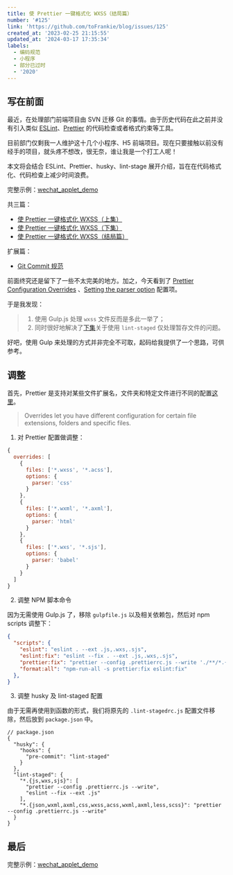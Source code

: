 ```yaml
---
title: 使 Prettier 一键格式化 WXSS（结局篇）
number: '#125'
link: 'https://github.com/toFrankie/blog/issues/125'
created_at: '2023-02-25 21:15:55'
updated_at: '2024-03-17 17:35:34'
labels:
  - 编码规范
  - 小程序
  - 部分已过时
  - '2020'
---
```

## 写在前面

最近，在处理部门前端项目由 SVN 迁移 Git 的事情。由于历史代码在此之前并没有引入类似 [ESLint](http://eslint.cn/)、[Prettier](https://prettier.io/) 的代码检查或者格式约束等工具。

目前部门仅剩我一人维护这十几个小程序、H5 前端项目。现在只要接触以前没有经手的项目，就头疼不想改，很无奈，谁让我是一个打工人呢！

本文将会结合 ESLint、Prettier、husky、lint-stage 展开介绍，旨在在代码格式化、代码检查上减少时间浪费。

完整示例：[wechat_applet_demo](https://github.com/toFrankie/wechat_applet_demo.git)

共三篇：

- [使 Prettier 一键格式化 WXSS（上集）](https://github.com/toFrankie/blog/issues/123)
- [使 Prettier 一键格式化 WXSS（下集）](https://github.com/toFrankie/blog/issues/124)
- [使 Prettier 一键格式化 WXSS（结局篇）](https://github.com/toFrankie/blog/issues/125)

扩展篇：

- [Git Commit 规范](https://github.com/toFrankie/blog/issues/101)

前面终究还是留下了一些不太完美的地方。加之，今天看到了 [Prettier Configuration Overrides](https://prettier.io/docs/en/configuration.html) 、[Setting the parser option](https://prettier.io/docs/en/options.html#parser) 配置项。

于是我发现：

> 1. 使用 Gulp.js 处理 `wxss` 文件反而是多此一举了；
> 2. 同时很好地解决了[下集](https://github.com/toFrankie/blog/issues/124)关于使用 `lint-staged` 仅处理暂存文件的问题。

好吧，使用 Gulp 来处理的方式并非完全不可取，起码给我提供了一个思路，可供参考。

## 调整

首先，Prettier 是支持对某些文件扩展名，文件夹和特定文件进行不同的配置[这里](https://prettier.io/docs/en/configuration.html)。

> Overrides let you have different configuration for certain file extensions, folders and specific files.

1. 对 Prettier 配置做调整：


```js
{
  overrides: [
    {
      files: ['*.wxss', '*.acss'],
      options: {
        parser: 'css'
      }
    },
    {
      files: ['*.wxml', '*.axml'],
      options: {
        parser: 'html'
      }
    },
    {
      files: ['*.wxs', '*.sjs'],
      options: {
        parser: 'babel'
      }
    }
  ]
}
```
2. 调整 NPM 脚本命令

因为无需使用 Gulp.js 了，移除 `gulpfile.js` 以及相关依赖包，然后对 npm scripts 调整下：

```json
{
  "scripts": {
    "eslint": "eslint . --ext .js,.wxs,.sjs",
    "eslint:fix": "eslint --fix . --ext .js,.wxs,.sjs",
    "prettier:fix": "prettier --config .prettierrc.js --write './**/*.{js,sjs,wxs,css,wxss,acss,wxml,axml,less,scss,json}'",
    "format:all": "npm-run-all -s prettier:fix eslint:fix"
  },
}
```
3. 调整 husky 及 lint-staged 配置

由于无需再使用到函数的形式，我们将原先的 `.lint-stagedrc.js` 配置文件移除，然后放到 `package.json` 中。
```json5
// package.json
{
  "husky": {
    "hooks": {
      "pre-commit": "lint-staged"
    }
  },
  "lint-staged": {
    "*.{js,wxs,sjs}": [
      "prettier --config .prettierrc.js --write",
      "eslint --fix --ext .js"
    ],
    "*.{json,wxml,axml,css,wxss,acss,wxml,axml,less,scss}": "prettier --config .prettierrc.js --write"
  }
}
```

## 最后

完整示例：[wechat_applet_demo](https://github.com/toFrankie/wechat_applet_demo.git)
